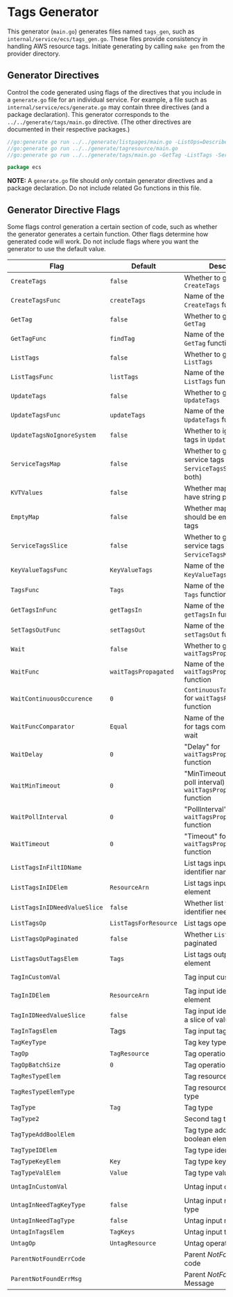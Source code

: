 # Tags Generator

This generator (`main.go`) generates files named `tags_gen`, such as `internal/service/ecs/tags_gen.go`. These files provide consistency in handling AWS resource tags. Initiate generating by calling `make gen` from the provider directory.

## Generator Directives

Control the code generated using flags of the directives that you include in a `generate.go` file for an individual service. For example, a file such as `internal/service/ecs/generate.go` may contain three directives (and a package declaration). This generator corresponds to the `../../generate/tags/main.go` directive. (The other directives are documented in their respective packages.)

```go
//go:generate go run ../../generate/listpages/main.go -ListOps=DescribeCapacityProviders
//go:generate go run ../../generate/tagresource/main.go
//go:generate go run ../../generate/tags/main.go -GetTag -ListTags -ServiceTagsSlice -UpdateTags

package ecs
```

**NOTE:** A `generate.go` file should _only_ contain generator directives and a package declaration. Do not include related Go functions in this file.

## Generator Directive Flags

Some flags control generation a certain section of code, such as whether the generator generates a certain function. Other flags determine how generated code will work. Do not include flags where you want the generator to use the default value.

| Flag | Default | Description | Example Use |
| --- | --- | --- | --- |
| `CreateTags` | `false` | Whether to generate `CreateTags` | `-CreateTags` |
| `CreateTagsFunc` | `createTags` | Name of the generated `CreateTags` function | `-CreateTagsFunc=createTags2` |
| `GetTag` | `false` | Whether to generate `GetTag` | `-GetTag` |
| `GetTagFunc` | `findTag` | Name of the generated `GetTag` function | `-GetTagFunc=findTag2` |
| `ListTags` | `false` | Whether to generate `ListTags` | `-ListTags` |
| `ListTagsFunc` | `listTags` | Name of the generated `ListTags` function | `-ListTagsFunc=listTags2` |
| `UpdateTags` | `false` | Whether to generate `UpdateTags` | `-UpdateTags` |
| `UpdateTagsFunc` | `updateTags` | Name of the generated `UpdateTags` function | `-UpdateTagsFunc=updateTags2` |
| `UpdateTagsNoIgnoreSystem` | `false` | Whether to ignore system tags in `UpdateTags` | `-UpdateTagsNoIgnoreSystem` |
| `ServiceTagsMap` | `false` | Whether to generate map service tags (use this or `ServiceTagsSlice`, not both) | `-ServiceTagsMap` |
| `KVTValues` | `false` | Whether map service tags have string pointer values | `-KVTValues` |
| `EmptyMap` | `false` | Whether map service tags should be empty for no tags | `-EmptyMap` |
| `ServiceTagsSlice` | `false` | Whether to generate slice service tags (use this or `ServiceTagsMap`, not both) | `-ServiceTagsSlice` |
| `KeyValueTagsFunc` | `KeyValueTags` | Name of the generated `KeyValueTags` function | `-KeyValueTagsFunc=keyValueTags2` |
| `TagsFunc` | `Tags` | Name of the generated `Tags` function | `-TagsFunc=tags2` |
| `GetTagsInFunc` | `getTagsIn` | Name of the generated `getTagsIn` function | `-GetTagsInFunc=getTagsIn2` |
| `SetTagsOutFunc` | `setTagsOut` | Name of the generated `setTagsOut` function | `-SetTagsOutFunc=setTagsOut2` |
| `Wait` | `false` | Whether to generate `waitTagsPropagated` | `-Wait` |
| `WaitFunc` | `waitTagsPropagated` | Name of the generated `waitTagsPropagated` function | `-WaitFunc=waitTagsPropagated2` |
| `WaitContinuousOccurence` | `0` | `ContinuousTargetOccurence` for `waitTagsPropagated` function | `-WaitContinuousOccurence=2` |
| `WaitFuncComparator` | `Equal` | Name of the function used for tags comparison during wait | `-WaitFuncComparator=ContainsAll` |
| `WaitDelay` | `0` | "Delay" for `waitTagsPropagated` function | `-WaitDelay=10s` |
| `WaitMinTimeout` | `0` | "MinTimeout" (minimum poll interval) for `waitTagsPropagated` function | `-WaitMinTimeout=1s` |
| `WaitPollInterval` | `0` | "PollInterval" for `waitTagsPropagated` function | `-WaitPollInterval=5s` |
| `WaitTimeout` | `0` | "Timeout" for `waitTagsPropagated` function | `-WaitTimeout=2m` |
| `ListTagsInFiltIDName` |  | List tags input filter identifier name | `-ListTagsInFiltIDName=resource-id` |
| `ListTagsInIDElem` | `ResourceArn` | List tags input identifier element | `-ListTagsInIDElem=ResourceARN` |
| `ListTagsInIDNeedValueSlice` | `false` | Whether list tags input identifier needs a slice | `-ListTagsInIDNeedSlice` |
| `ListTagsOp` | `ListTagsForResource` | List tags operation | `-ListTagsOp=ListTags` |
| `ListTagsOpPaginated` | `false` | Whether `ListTagsOp` is paginated | `-ListTagsOpPaginated` |
| `ListTagsOutTagsElem` | `Tags` | List tags output tags element | `-ListTagsOutTagsElem=TagList` |
| `TagInCustomVal` |  | Tag input custom value | `-TagInCustomVal=aws.StringMap(updatedTags.IgnoreAWS().Map())` |
| `TagInIDElem` | `ResourceArn` | Tag input identifier element | `-TagInIDElem=ResourceARN` |
| `TagInIDNeedValueSlice` | `false` | Tag input identifier needs a slice of values | `-TagInIDNeedValueSlice` |
| `TagInTagsElem` | Tags | Tag input tags element | `-TagInTagsElem=TagsList` |
| `TagKeyType` |  | Tag key type | `-TagKeyType=TagKeyOnly` |
| `TagOp` | `TagResource` | Tag operation | `-TagOp=AddTags` |
| `TagOpBatchSize` | `0` | Tag operation batch size | `-TagOpBatchSize=10` |
| `TagResTypeElem` |  | Tag resource type field | `-TagResTypeElem=ResourceType` |
| `TagResTypeElemType` |  | Tag resource type field type | `-TagResTypeElem=ResourceTypeForTagging` |
| `TagType` | `Tag` | Tag type | `-TagType=TagRef` |
| `TagType2` |  | Second tag type | `-TagType2=TagDescription` |
| `TagTypeAddBoolElem` |  | Tag type additional boolean element | `-TagTypeAddBoolElem=PropagateAtLaunch` |
| `TagTypeIDElem` |  | Tag type identifier field | `-TagTypeIDElem=ResourceId` |
| `TagTypeKeyElem` | `Key` | Tag type key element | `-TagTypeKeyElem=TagKey` |
| `TagTypeValElem` | `Value` | Tag type value element | `-TagTypeValElem=TagValue` |
| `UntagInCustomVal` |  | Untag input custom value | `-UntagInCustomVal="&cloudfront.TagKeys{Items: aws.StringSlice(removedTags.IgnoreAWS().Keys())}"` |
| `UntagInNeedTagKeyType` | `false` | Untag input needs tag key type | `-UntagInNeedTagKeyType` |
| `UntagInNeedTagType` | `false` | Untag input needs tag type | `-UntagInNeedTagType` |
| `UntagInTagsElem` | `TagKeys` | Untag input tags element | `-UntagInTagsElem=Tags` |
| `UntagOp` | `UntagResource` | Untag operation | `-UntagOp=DeleteTags` |
| `ParentNotFoundErrCode` |  | Parent _NotFound_ error code | `-ParentNotFoundErrCode=InvalidParameterException` |
| `ParentNotFoundErrMsg` |  | Parent _NotFound_ error Message | `"-ParentNotFoundErrMsg=The specified cluster is inactive. Specify an active cluster and try again."` |
